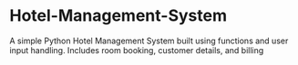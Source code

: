 # Hotel-Management-System
A simple Python Hotel Management System built using functions and user input handling. Includes room booking, customer details, and billing
